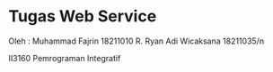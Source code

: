 Tugas Web Service
=================
Oleh : Muhammad Fajrin 18211010
R. Ryan Adi Wicaksana 18211035/n

II3160 Pemrograman Integratif 
